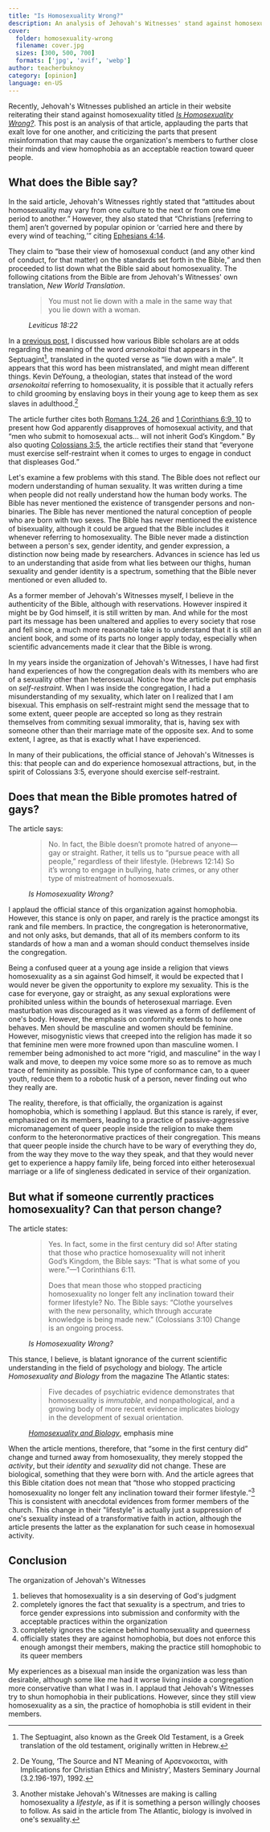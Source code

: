 ```yaml
---
title: "Is Homosexuality Wrong?"
description: An analysis of Jehovah's Witnesses' stand against homosexuality
cover:
  folder: homosexuality-wrong
  filename: cover.jpg
  sizes: [300, 500, 700]
  formats: ['jpg', 'avif', 'webp']
author: teacherbuknoy
category: [opinion]
language: en-US
---
```


Recently, Jehovah's Witnesses published an article in their website reiterating their stand against homosexuality titled [<cite>Is Homosexuality Wrong?</cite>](https://www.jw.org/en/bible-teachings/teenagers/ask/is-homosexuality-wrong/). This post is an analysis of that article, applauding the parts that exalt love for one another, and criticizing the parts that present misinformation that may cause the organization's members to further close their minds and view homophobia as an acceptable reaction toward queer people.

## What does the Bible say?

In the said article, Jehovah's Witnesses rightly stated that <q>attitudes about homosexuality may vary from one culture to the next or from one time period to another.</q> However, they also stated that <q>Christians [referring to them] aren’t governed by popular opinion or <q>carried here and there by every wind of teaching,</q></q> citing [Ephesians 4:14](https://www.biblegateway.com/passage/?search=Ephesians+4%3A14&version=NIV).

They claim to <q>base their view of homosexual conduct (and any other kind of conduct, for that matter) on the standards set forth in the Bible,</q> and then proceeded to list down what the Bible said about homosexuality. The following citations from the Bible are from Jehovah's Witnesses' own translation, <cite>New World Translation</cite>.

<figure class="quotation">
    <blockquote>
        <p>You must not lie down with a male in the same way that you lie down with a woman.</p>
    </blockquote>
    <figcaption>
        <cite>Leviticus 18:22</cite>
    </figcaption>
</figure>

In a [previous post](/blog/christian-homophobia/), I discussed how various Bible scholars are at odds regarding the meaning of the word <i>arsenokoitai</i> that appears in the Septuagint[^1], translated in the quoted verse as <q>lie down with a male</q>. It appears that this word has been mistranslated, and might mean different things. Kevin DeYoung, a theologian, states that instead of the word <i>arsenokoitai</i> referring to homosexuality, it is possible that it actually refers to child grooming by enslaving boys in their young age to keep them as sex slaves in adulthood.[^2]

The article further cites both [Romans 1:24, 26](https://www.biblegateway.com/passage/?search=Romans+1%3A24%2C+26&version=NIV) and [1 Corinthians 6:​9, 10](https://www.biblegateway.com/passage/?search=1+Corinthians+6&version=NIV) to present how God apparently disapproves of homosexual activity, and that <q>men who submit to homosexual acts&hellip; will not inherit God’s Kingdom.</q> By also quoting [Colossians 3:5](https://www.biblegateway.com/passage/?search=Col+3%3A5&version=NIV), the article rectifies their stand that <q>everyone must exercise self-restraint when it comes to urges to engage in conduct that displeases God.</q>

Let's examine a few problems with this stand. The Bible does not reflect our modern understanding of human sexuality. It was written during a time when people did not really understand how the human body works. The Bible has never mentioned the existence of transgender persons and non-binaries. The Bible has never mentioned the natural conception of people who are born with two sexes. The Bible has never mentioned the existence of bisexuality, although it could be argued that the Bible includes it whenever referring to homosexuality. The Bible never made a distinction between a person's sex, gender identity, and gender expression, a distinction now being made by researchers. Advances in science has led us to an understanding that aside from what lies between our thighs, human sexuality and gender identity is a spectrum, something that the Bible never mentioned or even alluded to.

As a former member of Jehovah's Witnesses myself, I believe in the authenticity of the Bible, although with reservations. However inspired it might be by God himself, it is still written by man. And while for the most part its message has been unaltered and applies to every society that rose and fell since, a much more reasonable take is to understand that it is still an ancient book, and some of its parts no longer apply today, especially when scientific advancements made it clear that the Bible is wrong.

In my years inside the organization of Jehovah's Witnesses, I have had first hand experiences of how the congregation deals with its members who are of a sexuality other than heterosexual. Notice how the article put emphasis on *self-restraint*. When I was inside the congregation, I had a misunderstanding of my sexuality, which later on I realized that I am bisexual. This emphasis on self-restraint might send the message that to some extent, queer people are accepted so long as they restrain themselves from commiting sexual immorality, that is, having sex with someone other than their marriage mate of the opposite sex. And to some extent, I agree, as that is exactly what I have experienced. 

In many of their publications, the official stance of Jehovah's Witnesses is this: that people can and do experience homosexual attractions, but, in the spirit of Colossians 3:5, everyone should exercise self-restraint.

## Does that mean the Bible promotes hatred of gays?

The article says:

<figure class="quotation">
    <blockquote>
        <p>No. In fact, the Bible doesn’t promote hatred of anyone​—gay or straight. Rather, it tells us to “pursue peace with all people,” regardless of their lifestyle. (Hebrews 12:14) So it’s wrong to engage in bullying, hate crimes, or any other type of mistreatment of homosexuals.</p>
    </blockquote>
    <figcaption>
        <cite>Is Homosexuality Wrong?</cite>
    </figcaption>
</figure>

I applaud the official stance of this organization against homophobia. However, this stance is only on paper, and rarely is the practice amongst its rank and file members. In practice, the congregation is heteronormative, and not only asks, but demands, that all of its members conform to its standards of how a man and a woman should conduct themselves inside the congregation.

Being a confused queer at a young age inside a religion that views homosexuality as a sin against God himself, it would be expected that I would never be given the opportunity to explore my sexuality. This is the case for everyone, gay or straight, as any sexual explorations were prohibited unless within the bounds of heterosexual marriage. Even masturbation was discouraged as it was viewed as a form of defilement of one's body. However, the emphasis on conformity extends to how one behaves. Men should be masculine and women should be feminine. However, misogynistic views that creeped into the religion has made it so that feminine men were more frowned upon than masculine women. I remember being admonished to act more <q>rigid, and masculine</q> in the way I walk and move, to deepen my voice some more so as to remove as much trace of femininity as possible. This type of conformance can, to a queer youth, reduce them to a robotic husk of a person, never finding out who they really are.

The reality, therefore, is that officially, the organization is against homophobia, which is something I applaud. But this stance is rarely, if ever, emphasized on its members, leading to a practice of passive-aggressive micromanagement of queer people inside the religion to make them conform to the heteronormative practices of their congregation. This means that queer people inside the church have to be wary of everything they do, from the way they move to the way they speak, and that they would never get to experience a happy family life, being forced into either heterosexual marriage or a life of singleness dedicated in service of their organization.

## But what if someone currently practices homosexuality? Can that person change?

The article states:

<figure class="quotation">
    <blockquote>
        <p>Yes. In fact, some in the first century did so! After stating that those who practice homosexuality will not inherit God’s Kingdom, the Bible says: “That is what some of you were.”​—1 Corinthians 6:​11.</p>
        <p>Does that mean those who stopped practicing homosexuality no longer felt any inclination toward their former lifestyle? No. The Bible says: “Clothe yourselves with the new personality, which through accurate knowledge is being made new.” (Colossians 3:​10) Change is an ongoing process.</p>
    </blockquote>
    <figcaption>
        <cite>Is Homosexuality Wrong?</cite>
    </figcaption>
</figure>

This stance, I believe, is blatant ignorance of the current scientific understanding in the field of psychology and biology. The article <cite>Homosexuality and Biology</cite> from the magazine The Atlantic states:

<figure class="quotation">
    <blockquote>
        <p>Five decades of psychiatric evidence demonstrates that homosexuality is <em>immutable</em>, and nonpathological, and a growing body of more recent evidence implicates biology in the development of sexual orientation.</p>
    </blockquote>
    <figcaption>
        <a href="https://www.theatlantic.com/magazine/archive/1993/03/homosexuality-and-biology/304683/"><cite>Homosexuality and Biology</cite></a>, emphasis mine
    </figcaption>
</figure>

When the article mentions, therefore, that <q>some in the first century did</q> change and turned away from homosexuality, they merely stopped the *activity*, but their *identity* and *sexuality* did not change. These are biological, something that they were born with. And the article agrees that this Bible citation does not mean that <q>those who stopped practicing homosexuality no longer felt any inclination toward their former lifestyle.</q>[^3] This is consistent with anecdotal evidences from former members of the church. This change in their "lifestyle" is actually just a suppression of one's sexuality instead of a transformative faith in action, although the article presents the latter as the explanation for such cease in homosexual activity.

## Conclusion

The organization of Jehovah's Witnesses

1. believes that homosexuality is a sin deserving of God's judgment
1. completely ignores the fact that sexuality is a spectrum, and tries to force gender expressions into submission and conformity with the acceptable practices within the organization
1. completely ignores the science behind homosexuality and queerness
1. officially states they are against homophobia, but does not enforce this enough amongst their members, making the practice still homophobic to its queer members

My experiences as a bisexual man inside the organization was less than desirable, although some like me had it worse living inside a congregation more conservative than what I was in. I applaud that Jehovah's Witnesses try to shun homophobia in their publications. However, since they still view homosexuality as a sin, the practice of homophobia is still evident in their members.

[^1]: The Septuagint, also known as the Greek Old Testament, is a Greek translation of the old testament, originally written in Hebrew.
[^2]: De Young, ‘The Source and NT Meaning of Αρσενοκοιται, with Implications for Christian Ethics and Ministry’, Masters Seminary Journal (3.2.196-197), 1992.
[^3]: Another mistake Jehovah's Witnesses are making is calling homosexuality a <i>lifestyle</i>, as if it is something a person willingly chooses to follow. As said in the article from The Atlantic, biology is involved in one's sexuality.
